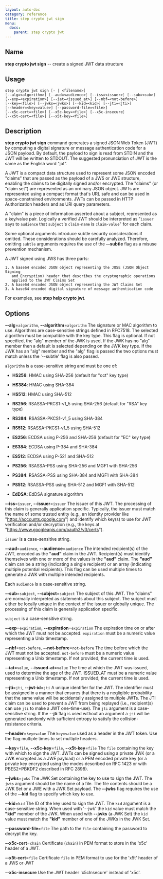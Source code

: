 ```yaml
---
layout: auto-doc
category: reference
title: step crypto jwt sign
menu:
  docs:
    parent: step crypto jwt
---
```


## Name
**step crypto jwt sign** -- create a signed JWT data structure

## Usage

```raw
step crypto jwt sign [- | <filename>]
[--alg=<algorithm>] [--aud=<audience>] [--iss=<issuer>] [--sub=<sub>]
[--exp=<expiration>] [--iat=<issued_at>] [--nbf=<not-before>]
[--key=<file>] [--jwks=<jwks>] [--kid=<kid>] [--jti=<jti>]
[--header=<key=value>] [--password-file=<file>]
[--x5c-cert=<file>] [--x5c-key=<file>] [--x5c-insecure]
[--x5t-cert=<file>] [--x5t-key=<file>]
```

## Description

**step crypto jwt sign** command generates a signed JSON Web Token (JWT) by
computing a digital signature or message authentication code for a JSON
payload. By default, the payload to sign is read from STDIN and the JWT will
be written to STDOUT. The suggested pronunciation of JWT is the same as the
English word "jot".

A JWT is a compact data structure used to represent some JSON encoded "claims"
that are passed as the payload of a JWS or JWE structure, enabling the claims
to be digitally signed and/or encrypted. The "claims" (or "claim set") are
represented as an ordinary JSON object. JWTs are represented using a compact
format that's URL safe and can be used in space-constrained environments. JWTs
can be passed in HTTP Authorization headers and as URI query parameters.

A "claim" is a piece of information asserted about a subject, represented as a
key/value pair. Logically a verified JWT should be interpreted as "`issuer` says
to `audience` that `subject`'s `claim-name` is `claim-value`" for each claim.

Some optional arguments introduce subtle security considerations if omitted.
These considerations should be carefully analyzed. Therefore, omitting `subtle`
arguments requires the use of the **--subtle** flag as a misuse prevention
mechanism.

A JWT signed using JWS has three parts:

    1. A base64 encoded JSON object representing the JOSE (JSON Object Signing
       and Encryption) header that describes the cryptographic operations
       applied to the JWT Claims Set
    2. A base64 encoded JSON object representing the JWT Claims Set
    3. A base64 encoded digital signature of message authentication code

For examples, see **step help crypto jwt**.

## Options


**--alg**=`algorithm`, **--algorithm**=`algorithm`
The signature or MAC algorithm to use. Algorithms are case-sensitive strings
defined in RFC7518. The selected algorithm must be compatible with the key
type. This flag is optional. If not specified, the "alg" member of the JWK is
used. If the JWK has no "alg" member then a default is selected depending on
the JWK key type. If the JWK has an "alg" member and the "alg" flag is passed
the two options must match unless the '--subtle' flag is also passed.

`algorithm` is a case-sensitive string and must be one of:

- **HS256**: HMAC using SHA-256 (default for "oct" key type)

- **HS384**: HMAC using SHA-384

- **HS512**: HMAC using SHA-512

- **RS256**: RSASSA-PKCS1-v1_5 using SHA-256 (default for "RSA" key type)

- **RS384**: RSASSA-PKCS1-v1_5 using SHA-384

- **RS512**: RSASSA-PKCS1-v1_5 using SHA-512

- **ES256**: ECDSA using P-256 and SHA-256 (default for "EC" key type)

- **ES384**: ECDSA using P-384 and SHA-384

- **ES512**: ECDSA using P-521 and SHA-512

- **PS256**: RSASSA-PSS using SHA-256 and MGF1 with SHA-256

- **PS384**: RSASSA-PSS using SHA-384 and MGF1 with SHA-384

- **PS512**: RSASSA-PSS using SHA-512 and MGF1 with SHA-512

- **EdDSA**: EdDSA signature algorithm

**--iss**=`issuer`, **--issuer**=`issuer`
The issuer of this JWT. The processing of this claim is generally
application specific. Typically, the issuer must match the name of some
trusted entity (e.g., an identity provider like "https://accounts.google.com")
and identify which key(s) to use for JWT verification and/or decryption (e.g.,
the keys at "https://www.googleapis.com/oauth2/v3/certs").

`issuer` is a case-sensitive string.

**--aud**=`audience`, **--audience**=`audience`
The intended recipient(s) of the JWT, encoded as the **"aud"** claim in the
JWT. Recipient(s) must identify themselves with one or more of the values in
the **"aud"** claim. The **"aud"** claim can be a string (indicating a single
recipient) or an array (indicating multiple potential recipients). This flag
can be used multiple times to generate a JWK with multiple intended
recipients.

Each `audience` is a case-sensitive string.

**--sub**=`subject`, **--subject**=`subject`
The subject of this JWT. The "claims" are normally interpreted as statements
about this subject. The subject must either be locally unique in the context
of the issuer or globally unique. The processing of this claim is generally
application specific.

`subject` is a case-sensitive string.

**--exp**=`expiration`, **--expiration**=`expiration`
The expiration time on or after which the JWT must not be accepted.
`expiration` must be a numeric value representing a Unix timestamp.

**--nbf**=`not-before`, **--not-before**=`not-before`
The time before which the JWT must not be accepted. `not-before` must be a
numeric value representing a Unix timestamp. If not provided, the current time
is used.

**--iat**=`value`, **--issued-at**=`value`
The time at which the JWT was issued, used to determine the age of the JWT.
ISSUED_AT must be a numeric value representing a Unix timestamp. If not
provided, the current time is used.

**--jti**=`jti`, **--jwt-id**=`jti`
A unique identifier for the JWT. The identifier must be assigned in a manner
that ensures that there is a negligible probability that the same value will
be accidentally assigned to multiple JWTs. The JTI claim can be used to
prevent a JWT from being replayed (i.e., recipient(s) can use `jti` to make a
JWT one-time-use). The `jti` argument is a case-sensitive string. If the
**--jti** flag is used without an argument a `jti` will be generated randomly
with sufficient entropy to satisfy the collision-resistance criteria.

**--header**=`key=value`
The `key=value` used as a header in the JWT token. Use the flag multiple
times to set multiple headers.

**--key**=`file`, **--x5c-key**=`file`, **--x5t-key**=`file`
The `file` containing the key with which to sign the JWT.
JWTs can be signed using a private JWK (or a JWK encrypted as a JWE payload) or
a PEM encoded private key (or a private key encrypted using the modes described
on RFC 1423 or with PBES2+PBKDF2 described in RFC 2898).

**--jwks**=`jwks`
The JWK Set containing the key to use to sign the JWT. The `jwks` argument
should be the name of a file. The file contents should be a JWK Set or a JWE
with a JWK Set payload. The **--jwks** flag requires the use of the **--kid**
flag to specify which key to use.

**--kid**=`kid`
The ID of the key used to sign the JWT. The `kid` argument is a case-sensitive
string. When used with '--jwk' the `kid` value must match the **"kid"** member
of the JWK. When used with **--jwks** (a JWK Set) the `kid` value must match
the **"kid"** member of one of the JWKs in the JWK Set.

**--password-file**=`file`
The path to the `file` containing the password to decrypt the key.

**--x5c-cert**=`chain`
Certificate (`chain`) in PEM format to store in the 'x5c' header of a JWT.

**--x5t-cert**=`file`
Certificate `file` in PEM format to use for the 'x5t' header of a JWS or JWT

**--x5c-insecure**
Use the JWT header 'x5cInsecure' instead of 'x5c'.

